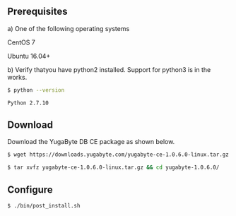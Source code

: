 ## Prerequisites

a) One of the following operating systems

<i class="icon-centos"></i> CentOS 7 

<i class="icon-ubuntu"></i> Ubuntu 16.04+

b) Verify thatyou have python2 installed. Support for python3 is in the works.

```{.sh .copy .separator-dollar}
$ python --version
```
```sh
Python 2.7.10
```

## Download

Download the YugaByte DB CE package as shown below.


```{.sh .copy .separator-dollar}
$ wget https://downloads.yugabyte.com/yugabyte-ce-1.0.6.0-linux.tar.gz
```
```{.sh .copy .separator-dollar}
$ tar xvfz yugabyte-ce-1.0.6.0-linux.tar.gz && cd yugabyte-1.0.6.0/
```

## Configure

```{.sh .copy .separator-dollar}
$ ./bin/post_install.sh
```
